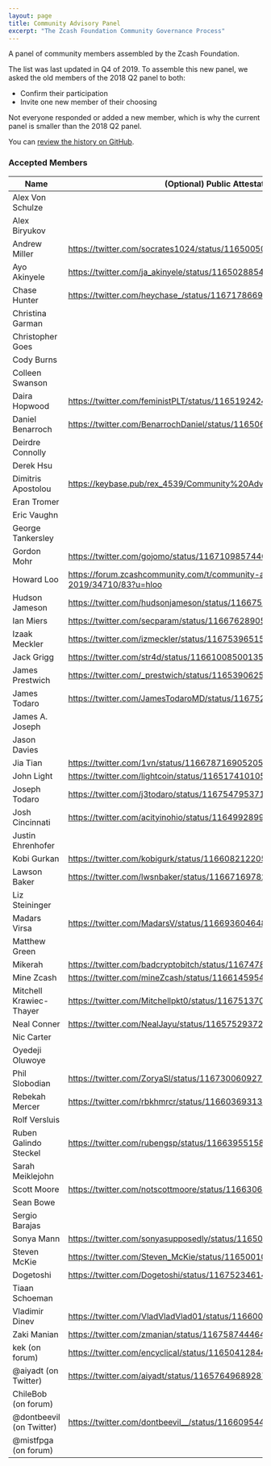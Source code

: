 ```yaml
---
layout: page
title: Community Advisory Panel
excerpt: "The Zcash Foundation Community Governance Process"
---
```


A panel of community members assembled by the Zcash Foundation.

The list was last updated in Q4 of 2019. To assemble this new panel, we asked the old members of the 2018 Q2 panel to both:

- Confirm their participation
- Invite one new member of their choosing

Not everyone responded or added a new member, which is why the current panel is smaller than the 2018 Q2 panel.

You can [review the history on GitHub](https://github.com/ZcashFoundation/zfnd/commits/master/governance/community-advisory-panel.md).

### Accepted Members

| Name | (Optional) Public Attestation |
| ---- | ----------------------------- |
| Alex Von Schulze |  |
| Alex Biryukov |  |
| Andrew Miller | https://twitter.com/socrates1024/status/1165005068715864064 |
| Ayo Akinyele | https://twitter.com/ja_akinyele/status/1165028854534217737 |
| Chase Hunter | https://twitter.com/heychase_/status/1167178669216927744 |
| Christina Garman |  |
| Christopher Goes |  |
| Cody Burns |  |
| Colleen Swanson |  |
| Daira Hopwood | https://twitter.com/feministPLT/status/1165192424030969856 |
| Daniel Benarroch | https://twitter.com/BenarrochDaniel/status/1165060154250932224 |
| Deirdre Connolly |  |
| Derek Hsu |  |
| Dimitris Apostolou | https://keybase.pub/rex_4539/Community%20Advisory%20Panel%202019.txt |
| Eran Tromer |  |
| Eric Vaughn |  |
| George Tankersley |  |
| Gordon Mohr | https://twitter.com/gojomo/status/1167109857440223233 |
| Howard Loo | https://forum.zcashcommunity.com/t/community-advisory-panel-2019/34710/83?u=hloo |
| Hudson Jameson | https://twitter.com/hudsonjameson/status/1166752727558316037 |
| Ian Miers | https://twitter.com/secparam/status/1166762890579329024 |
| Izaak Meckler | https://twitter.com/izmeckler/status/1167539651592146944 |
| Jack Grigg | https://twitter.com/str4d/status/1166100850013552645 |
| James Prestwich | https://twitter.com/_prestwich/status/1165390625610579971 |
| James Todaro | https://twitter.com/JamesTodaroMD/status/1167523482168696833 |
| James A. Joseph |  |
| Jason Davies |  |
| Jia Tian | https://twitter.com/1vn/status/1166787169052053504 |
| John Light | https://twitter.com/lightcoin/status/1165174101050372096 |
| Joseph Todaro | https://twitter.com/j3todaro/status/1167547953713688576 |
| Josh Cincinnati | https://twitter.com/acityinohio/status/1164992899328696320 |
| Justin Ehrenhofer |  |
| Kobi Gurkan | https://twitter.com/kobigurk/status/1166082122056175618 |
| Lawson Baker | https://twitter.com/lwsnbaker/status/1166716978213486592 |
| Liz Steininger |  |
| Madars Virsa | https://twitter.com/MadarsV/status/1166936046489280512 | 
| Matthew Green |  |
| Mikerah  | https://twitter.com/badcryptobitch/status/1167478025048481793 |
| Mine Zcash | https://twitter.com/mineZcash/status/1166145954560565248 |
| Mitchell Krawiec-Thayer | https://twitter.com/Mitchellpkt0/status/1167513702779760649 |
| Neal Conner | https://twitter.com/NealJayu/status/1165752937274064897 |
| Nic Carter |  |
| Oyedeji Oluwoye |  |
| Phil Slobodian | https://twitter.com/ZoryaSl/status/1167300609277452288 |
| Rebekah Mercer | https://twitter.com/rbkhmrcr/status/1166036931399958529 |
| Rolf Versluis  |  |
| Ruben Galindo Steckel | https://twitter.com/rubengsp/status/1166395515854118912 |
| Sarah Meiklejohn |  |
| Scott Moore | https://twitter.com/notscottmoore/status/1166306619245977603 |
| Sean Bowe |  |
| Sergio Barajas |  |
| Sonya Mann | https://twitter.com/sonyasupposedly/status/1165047280589631488 |
| Steven McKie | https://twitter.com/Steven_McKie/status/1165001001981497344 |
| Dogetoshi | https://twitter.com/Dogetoshi/status/1167523461478146048 |
| Tiaan Schoeman |  |
| Vladimir Dinev | https://twitter.com/VladVladVlad01/status/1166007652754874369 |
| Zaki Manian | https://twitter.com/zmanian/status/1167587444641980417 |
| kek (on forum) | https://twitter.com/encyclicaI/status/1165041284458958853 |
| @aiyadt (on Twitter) | https://twitter.com/aiyadt/status/1165764968928731137 | 
| ChileBob (on forum) | |
| @dontbeevil (on Twitter) | https://twitter.com/dontbeevil__/status/1166095444092452864 | 
| @mistfpga (on forum) | |
